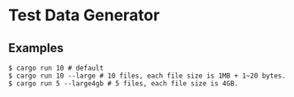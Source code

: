 # Test Data Generator 

## Examples 

```
$ cargo run 10 # default
$ cargo run 10 --large # 10 files, each file size is 1MB + 1~20 bytes.
$ cargo run 5 --large4gb # 5 files, each file size is 4GB.
```
